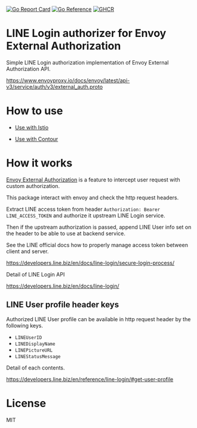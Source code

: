 [![Go Report Card](https://goreportcard.com/badge/github.com/jlandowner/envoy-ext-authz-line)](https://goreportcard.com/report/github.com/jlandowner/envoy-ext-authz-line)
[![Go Reference](https://pkg.go.dev/badge/github.com/jlandowner/envoy-ext-authz-line.svg)](https://pkg.go.dev/github.com/jlandowner/envoy-ext-authz-line)
[![GHCR](https://img.shields.io/badge/download-github_packages-brightgreen)](https://github.com/jlandowner/envoy-ext-authz-line/pkgs/container/envoy-ext-authz-line)

# LINE Login authorizer for Envoy External Authorization

Simple LINE Login authorization implementation of Envoy External Authorization API.

https://www.envoyproxy.io/docs/envoy/latest/api-v3/service/auth/v3/external_auth.proto

# How to use

- [Use with Istio](https://github.com/jlandowner/envoy-ext-authz-line/blob/main/kubernetes/istio/)

- [Use with Contour](https://github.com/jlandowner/envoy-ext-authz-line/blob/main/kubernetes/contour/)

# How it works

[Envoy External Authorization](https://www.envoyproxy.io/docs/envoy/latest/api-v3/extensions/filters/http/ext_authz/v3/ext_authz.proto.html) is a feature to intercept user request with custom authorization. 

This package interact with envoy and check the http request headers.

Extract LINE access token from header `Authorization: Bearer LINE_ACCESS_TOKEN` and authorize it upstream LINE Login service.

Then if the upstream authorization is passed, append LINE User info set on the header to be able to use at backend service.

See the LINE official docs how to properly manage access token between client and server.

https://developers.line.biz/en/docs/line-login/secure-login-process/

Detail of LINE Login API 

https://developers.line.biz/en/docs/line-login/

## LINE User profile header keys

Authorized LINE User profile can be available in http request header by the following keys.

- `LINEUserID`
- `LINEDisplayName`
- `LINEPictureURL`
- `LINEStatusMessage`

Detail of each contents.

https://developers.line.biz/en/reference/line-login/#get-user-profile

# License
MIT
